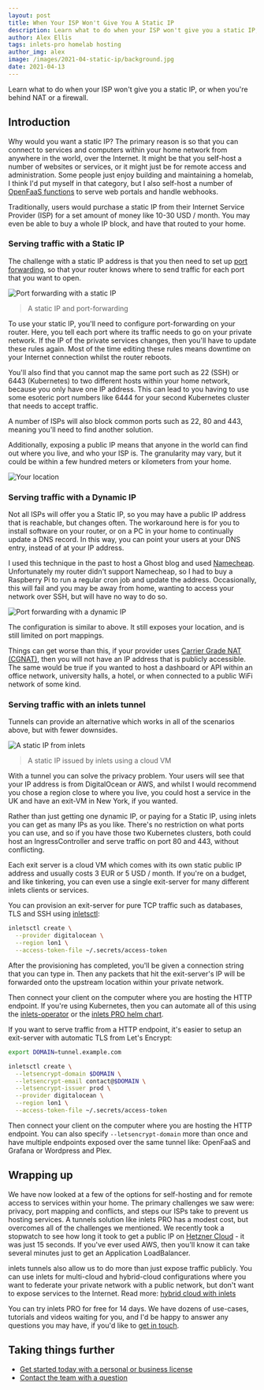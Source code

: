 ```yaml
---
layout: post
title: When Your ISP Won't Give You A Static IP
description: Learn what to do when your ISP won't give you a static IP, or when you're behind NAT or a firewall.
author: Alex Ellis
tags: inlets-pro homelab hosting
author_img: alex
image: /images/2021-04-static-ip/background.jpg
date: 2021-04-13
---
```


Learn what to do when your ISP won't give you a static IP, or when you're behind NAT or a firewall.

## Introduction

Why would you want a static IP? The primary reason is so that you can connect to services and computers within your home network from anywhere in the world, over the Internet. It might be that you self-host a number of websites or services, or it might just be for remote access and administration. Some people just enjoy building and maintaining a homelab, I think I'd put myself in that category, but I also self-host a number of [OpenFaaS functions](https://github.com/openfaas/faasd) to serve web portals and handle webhooks.

Traditionally, users would purchase a static IP from their Internet Service Provider (ISP) for a set amount of money like 10-30 USD / month. You may even be able to buy a whole IP block, and have that routed to your home.

### Serving traffic with a Static IP

The challenge with a static IP address is that you then need to set up [port forwarding](https://en.wikipedia.org/wiki/Port_forwarding), so that your router knows where to send traffic for each port that you want to open.

![Port forwarding with a static IP](/images/2021-04-static-ip/static-ports.jpg)
> A static IP and port-forwarding

To use your static IP, you'll need to configure port-forwarding on your router. Here, you tell each port where its traffic needs to go on your private network. If the IP of the private services changes, then you'll have to update these rules again. Most of the time editing these rules means downtime on your Internet connection whilst the router reboots.

You'll also find that you cannot map the same port such as 22 (SSH) or 6443 (Kubernetes) to two different hosts within your home network, because you only have one IP address. This can lead to you having to use some esoteric port numbers like 6444 for your second Kubernetes cluster that needs to accept traffic.

A number of ISPs will also block common ports such as 22, 80 and 443, meaning you'll need to find another solution.

Additionally, exposing a public IP means that anyone in the world can find out where you live, and who your ISP is. The granularity may vary, but it could be within a few hundred meters or kilometers from your home.

![Your location](https://pbs.twimg.com/media/EyjGHfYWEAMDSBN?format=jpg&name=medium)

### Serving traffic with a Dynamic IP

Not all ISPs will offer you a Static IP, so you may have a public IP address that is reachable, but changes often. The workaround here is for you to install software on your router, or on a PC in your home to continually update a DNS record. In this way, you can point your users at your DNS entry, instead of at your IP address.

I used this technique in the past to host a Ghost blog and used [Namecheap](https://namecheap.com). Unfortunately my router didn't support Namecheap, so I had to buy a Raspberry Pi to run a regular cron job and update the address. Occasionally, this will fail and you may be away from home, wanting to access your network over SSH, but will have no way to do so.

![Port forwarding with a dynamic IP](/images/2021-04-static-ip/dynamic-ports.jpg)

The configuration is similar to above. It still exposes your location, and is still limited on port mappings.

Things can get worse than this, if your provider uses [Carrier Grade NAT (CGNAT)](https://en.wikipedia.org/wiki/Carrier-grade_NAT), then you will not have an IP address that is publicly accessible. The same would be true if you wanted to host a dashboard or API within an office network, university halls, a hotel, or when connected to a public WiFi network of some kind.

### Serving traffic with an inlets tunnel

Tunnels can provide an alternative which works in all of the scenarios above, but with fewer downsides.

![A static IP from inlets](/images/2021-04-static-ip/inlets-ports.jpg)
> A static IP issued by inlets using a cloud VM

With a tunnel you can solve the privacy problem. Your users will see that your IP address is from DigitalOcean or AWS, and whilst I would recommend you chose a region close to where you live, you could host a service in the UK and have an exit-VM in New York, if you wanted.

Rather than just getting one dynamic IP, or paying for a Static IP, using inlets you can get as many IPs as you like. There's no restriction on what ports you can use, and so if you have those two Kubernetes clusters, both could host an IngressController and serve traffic on port 80 and 443, without conflicting.

Each exit server is a cloud VM which comes with its own static public IP address and usually costs 3 EUR or 5 USD / month. If you're on a budget, and like tinkering, you can even use a single exit-server for many different inlets clients or services.

You can provision an exit-server for pure TCP traffic such as databases, TLS and SSH using [inletsctl](https://github.com/inlets/inletsctl):

```bash
inletsctl create \
  --provider digitalocean \
  --region lon1 \
  --access-token-file ~/.secrets/access-token
```

After the provisioning has completed, you'll be given a connection string that you can type in. Then any packets that hit the exit-server's IP will be forwarded onto the upstream location within your private network.

Then connect your client on the computer where you are hosting the HTTP endpoint. If you're using Kubernetes, then you can automate all of this using the [inlets-operator](https://github.com/inlets/inlets-operator) or the [inlets PRO helm chart](https://github.com/inlets/inlets-pro/tree/master/chart).

If you want to serve traffic from a HTTP endpoint, it's easier to setup an exit-server with automatic TLS from Let's Encrypt:

```bash
export DOMAIN=tunnel.example.com

inletsctl create \
  --letsencrypt-domain $DOMAIN \
  --letsencrypt-email contact@$DOMAIN \
  --letsencrypt-issuer prod \
  --provider digitalocean \
  --region lon1 \
  --access-token-file ~/.secrets/access-token
```

Then connect your client on the computer where you are hosting the HTTP endpoint. You can also specify `--letsencrypt-domain` more than once and have multiple endpoints exposed over the same tunnel like: OpenFaaS and Grafana or Wordpress and Plex.

## Wrapping up

We have now looked at a few of the options for self-hosting and for remote access to services within your home. The primary challenges we saw were: privacy, port mapping and conflicts, and steps our ISPs take to prevent us hosting services. A tunnels solution like inlets PRO has a modest cost, but overcomes all of the challenges we mentioned. We recently took a stopwatch to see how long it took to get a public IP on [Hetzner Cloud](https://www.hetzner.com/cloud) - it was just 15 seconds. If you've ever used AWS, then you'll know it can take several minutes just to get an Application LoadBalancer.

inlets tunnels also allow us to do more than just expose traffic publicly. You can use inlets for multi-cloud and hybrid-cloud configurations where you want to federate your private network with a public network, but don't want to expose services to the Internet. Read more: [hybrid cloud with inlets](https://inlets.dev/blog/2021/04/07/simple-hybrid-cloud.html)

You can try inlets PRO for free for 14 days. We have dozens of use-cases, tutorials and videos waiting for you, and I'd be happy to answer any questions you may have, if you'd like to [get in touch](https://inlets.dev/).

## Taking things further

* [Get started today with a personal or business license](https://inlets.dev/)
* [Contact the team with a question](https://inlets.dev/contact)
